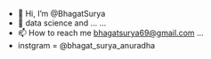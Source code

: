 - 👋 Hi, I’m @BhagatSurya
- 👀 data science and   ...  ...
- 📫 How to reach me bhagatsurya69@gmail.com ...
- instgram = @bhagat_surya_anuradha
<!---
BhagatSurya/BhagatSurya is a ✨ special ✨ repository because its `README.md` (this file) appears on your GitHub profile.
You can click the Preview link to take a look at your changes.
--->
